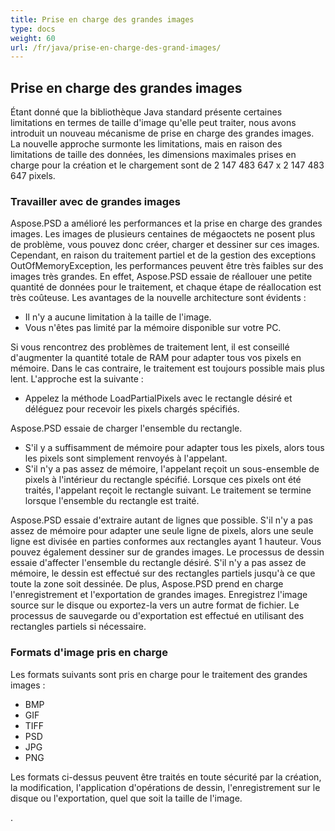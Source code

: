 ```yaml
---
title: Prise en charge des grandes images
type: docs
weight: 60
url: /fr/java/prise-en-charge-des-grand-images/
---
```


## **Prise en charge des grandes images**
Étant donné que la bibliothèque Java standard présente certaines limitations en termes de taille d'image qu'elle peut traiter, nous avons introduit un nouveau mécanisme de prise en charge des grandes images. La nouvelle approche surmonte les limitations, mais en raison des limitations de taille des données, les dimensions maximales prises en charge pour la création et le chargement sont de 2 147 483 647 x 2 147 483 647 pixels.
### **Travailler avec de grandes images**
Aspose.PSD a amélioré les performances et la prise en charge des grandes images. Les images de plusieurs centaines de mégaoctets ne posent plus de problème, vous pouvez donc créer, charger et dessiner sur ces images. Cependant, en raison du traitement partiel et de la gestion des exceptions OutOfMemoryException, les performances peuvent être très faibles sur des images très grandes. En effet, Aspose.PSD essaie de réallouer une petite quantité de données pour le traitement, et chaque étape de réallocation est très coûteuse. Les avantages de la nouvelle architecture sont évidents :

- Il n'y a aucune limitation à la taille de l'image.
- Vous n'êtes pas limité par la mémoire disponible sur votre PC.

Si vous rencontrez des problèmes de traitement lent, il est conseillé d'augmenter la quantité totale de RAM pour adapter tous vos pixels en mémoire. Dans le cas contraire, le traitement est toujours possible mais plus lent. L'approche est la suivante :

- Appelez la méthode LoadPartialPixels avec le rectangle désiré et déléguez pour recevoir les pixels chargés spécifiés.

Aspose.PSD essaie de charger l'ensemble du rectangle.

- S'il y a suffisamment de mémoire pour adapter tous les pixels, alors tous les pixels sont simplement renvoyés à l'appelant.
- S'il n'y a pas assez de mémoire, l'appelant reçoit un sous-ensemble de pixels à l'intérieur du rectangle spécifié. Lorsque ces pixels ont été traités, l'appelant reçoit le rectangle suivant. Le traitement se termine lorsque l'ensemble du rectangle est traité.

Aspose.PSD essaie d'extraire autant de lignes que possible. S'il n'y a pas assez de mémoire pour adapter une seule ligne de pixels, alors une seule ligne est divisée en parties conformes aux rectangles ayant 1 hauteur. Vous pouvez également dessiner sur de grandes images. Le processus de dessin essaie d'affecter l'ensemble du rectangle désiré. S'il n'y a pas assez de mémoire, le dessin est effectué sur des rectangles partiels jusqu'à ce que toute la zone soit dessinée. De plus, Aspose.PSD prend en charge l'enregistrement et l'exportation de grandes images. Enregistrez l'image source sur le disque ou exportez-la vers un autre format de fichier. Le processus de sauvegarde ou d'exportation est effectué en utilisant des rectangles partiels si nécessaire.
### **Formats d'image pris en charge**
Les formats suivants sont pris en charge pour le traitement des grandes images :

- BMP
- GIF
- TIFF
- PSD
- JPG
- PNG

Les formats ci-dessus peuvent être traités en toute sécurité par la création, la modification, l'application d'opérations de dessin, l'enregistrement sur le disque ou l'exportation, quel que soit la taille de l'image.

. 
